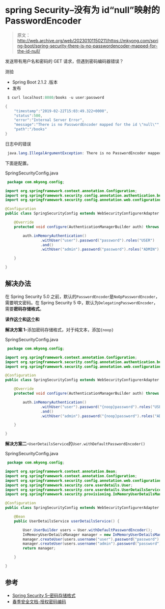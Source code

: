 # spring Security–没有为 id“null”映射的 PasswordEncoder

> 原文：<http://web.archive.org/web/20230101150211/https://mkyong.com/spring-boot/spring-security-there-is-no-passwordencoder-mapped-for-the-id-null/>

发送带有用户名和密码的 GET 请求，但遇到密码编码器错误？

测验

*   Spring Boot 2.1.2 .版本
*   发布

```java
 $ curl localhost:8080/books -u user:password

{
	"timestamp":"2019-02-22T15:03:49.322+0000",
	"status":500,
	"error":"Internal Server Error",
	"message":"There is no PasswordEncoder mapped for the id \"null\"",
	"path":"/books"
} 
```

日志中的错误

```java
 java.lang.IllegalArgumentException: There is no PasswordEncoder mapped for the id "null" 
```

下面是配置。

SpringSecurityConfig.java

```java
 package com.mkyong.config;

import org.springframework.context.annotation.Configuration;
import org.springframework.security.config.annotation.authentication.builders.AuthenticationManagerBuilder;
import org.springframework.security.config.annotation.web.configuration.WebSecurityConfigurerAdapter;

@Configuration
public class SpringSecurityConfig extends WebSecurityConfigurerAdapter {

    @Override
    protected void configure(AuthenticationManagerBuilder auth) throws Exception {

        auth.inMemoryAuthentication()
                .withUser("user").password("password").roles("USER")
                .and()
                .withUser("admin").password("password").roles("ADMIN");

    }

} 
```

## 解决办法

在 Spring Security 5.0 之前，默认的`PasswordEncoder`是`NoOpPasswordEncoder`，需要明文密码。在 Spring Security 5 中，默认为`DelegatingPasswordEncoder`，需要**密码存储格式**。

**读作[这个](http://web.archive.org/web/20221225035535/https://spring.io/blog/2017/11/01/spring-security-5-0-0-rc1-released#password-storage-format)和[这个](http://web.archive.org/web/20221225035535/https://docs.spring.io/spring-security/site/docs/current/reference/htmlsingle/#pe-dpe)和**

**解决方案 1**–添加密码存储格式，对于纯文本，添加`{noop}`

SpringSecurityConfig.java

```java
 package com.mkyong.config;

import org.springframework.context.annotation.Configuration;
import org.springframework.security.config.annotation.authentication.builders.AuthenticationManagerBuilder;
import org.springframework.security.config.annotation.web.configuration.WebSecurityConfigurerAdapter;

@Configuration
public class SpringSecurityConfig extends WebSecurityConfigurerAdapter {

    @Override
    protected void configure(AuthenticationManagerBuilder auth) throws Exception {

        auth.inMemoryAuthentication()
                .withUser("user").password("{noop}password").roles("USER")
                .and()
                .withUser("admin").password("{noop}password").roles("ADMIN");

    }

} 
```

**解决方案二**–`UserDetailsService`的`User.withDefaultPasswordEncoder()`

SpringSecurityConfig.java

```java
 package com.mkyong.config;

import org.springframework.context.annotation.Bean;
import org.springframework.context.annotation.Configuration;
import org.springframework.security.config.annotation.web.configuration.WebSecurityConfigurerAdapter;
import org.springframework.security.core.userdetails.User;
import org.springframework.security.core.userdetails.UserDetailsService;
import org.springframework.security.provisioning.InMemoryUserDetailsManager;

@Configuration
public class SpringSecurityConfig extends WebSecurityConfigurerAdapter {

    @Bean
    public UserDetailsService userDetailsService() {

        User.UserBuilder users = User.withDefaultPasswordEncoder();
        InMemoryUserDetailsManager manager = new InMemoryUserDetailsManager();
        manager.createUser(users.username("user").password("password").roles("USER").build());
        manager.createUser(users.username("admin").password("password").roles("USER", "ADMIN").build());
        return manager;

    }

} 
```

## 参考

*   [Spring Security 5–密码存储格式](http://web.archive.org/web/20221225035535/https://spring.io/blog/2017/11/01/spring-security-5-0-0-rc1-released#password-storage-format)
*   [春季安全文档-授权密码编码](http://web.archive.org/web/20221225035535/https://docs.spring.io/spring-security/site/docs/current/reference/htmlsingle/#pe-dpe)

<input type="hidden" id="mkyong-current-postId" value="14930">